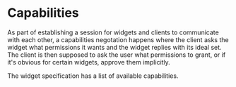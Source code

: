 # Capabilities

As part of establishing a session for widgets and clients to communicate with each other, a
capabilities negotation happens where the client asks the widget what permissions it wants and
the widget replies with its ideal set. The client is then supposed to ask the user what permissions
to grant, or if it's obvious for certain widgets, approve them implicitly.

The widget specification has a list of available capabilities.

